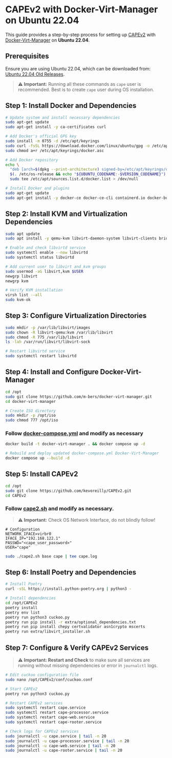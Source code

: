 # CAPEv2 with Docker-Virt-Manager on Ubuntu 22.04

This guide provides a step-by-step process for setting up [CAPEv2](https://github.com/kevoreilly/CAPEv2) with [Docker-Virt-Manager](https://github.com/m-bers/docker-virt-manager) on **Ubuntu 22.04**.

## Prerequisites
Ensure you are using Ubuntu 22.04, which can be downloaded from:
[Ubuntu 22.04 Old Releases](https://old-releases.ubuntu.com/releases/22.04.1/).

> ⚠️ **Important:** Running all these commands as `cape` user is recommended. Best is to create `cape` user during OS installation.

## Step 1: Install Docker and Dependencies
```bash
# Update system and install necessary dependencies
sudo apt-get update
sudo apt-get install -y ca-certificates curl

# Add Docker's official GPG key
sudo install -m 0755 -d /etc/apt/keyrings
sudo curl -fsSL https://download.docker.com/linux/ubuntu/gpg -o /etc/apt/keyrings/docker.asc
sudo chmod a+r /etc/apt/keyrings/docker.asc

# Add Docker repository
echo \  
  "deb [arch=$(dpkg --print-architecture) signed-by=/etc/apt/keyrings/docker.asc] https://download.docker.com/linux/ubuntu \  
  $(. /etc/os-release && echo "${UBUNTU_CODENAME:-$VERSION_CODENAME}") stable" | \  
  sudo tee /etc/apt/sources.list.d/docker.list > /dev/null

# Install Docker and plugins
sudo apt-get update
sudo apt-get install -y docker-ce docker-ce-cli containerd.io docker-buildx-plugin docker-compose-plugin
```

## Step 2: Install KVM and Virtualization Dependencies
```bash
sudo apt update
sudo apt install -y qemu-kvm libvirt-daemon-system libvirt-clients bridge-utils virtinst uidmap libvirt-dev libguestfs-tools

# Enable and check libvirtd service
sudo systemctl enable --now libvirtd
sudo systemctl status libvirtd

# Add current user to libvirt and kvm groups
sudo usermod -aG libvirt,kvm $USER
newgrp libvirt
newgrp kvm

# Verify KVM installation
virsh list --all
sudo kvm-ok
```

## Step 3: Configure Virtualization Directories
```bash
sudo mkdir -p /var/lib/libvirt/images
sudo chown -R libvirt-qemu:kvm /var/lib/libvirt
sudo chmod -R 775 /var/lib/libvirt
ls -lah /var/run/libvirt/libvirt-sock

# Restart libvirtd service
sudo systemctl restart libvirtd
```

## Step 4: Install and Configure Docker-Virt-Manager
```bash
cd /opt
sudo git clone https://github.com/m-bers/docker-virt-manager.git
cd docker-virt-manager

# Create ISO directory
sudo mkdir -p /opt/iso
sudo chmod 777 /opt/iso
```

### Follow [docker-compose.yml](docker-virt-manager/docker-compose.yml) and modify as necessary

```bash
docker build -t docker-virt-manager . && docker compose up -d

# Rebuild and deploy updated docker-compose.yml Docker-Virt-Manager
docker compose up --build -d
```

## Step 5: Install CAPEv2
```bash
cd /opt
sudo git clone https://github.com/kevoreilly/CAPEv2.git
cd CAPEv2
```

### Follow [cape2.sh](CAPEv2/installer/cape2.sh) and modify as necessary. 
> ⚠️ **Important:** Check OS Network Interface, do not blindly follow!
```plaintext
# Configuration
NETWORK_IFACE=virbr0
IFACE_IP="192.168.122.1"
PASSWD="<cape_user_password>"
USER="cape"
```

```bash
sudo ./cape2.sh base cape | tee cape.log
```

## Step 6: Install Poetry and Dependencies
```bash
# Install Poetry
curl -sSL https://install.python-poetry.org | python3 -

# Install dependencies
cd /opt/CAPEv2
poetry install
poetry env list
poetry run python3 cuckoo.py
poetry run pip install -r extra/optional_dependencies.txt
poetry run pip install chepy certvalidator asn1crypto mscerts
poetry run extra/libvirt_installer.sh
```

## Step 7: Configure & Verify CAPEv2 Services
> ⚠️ **Important: Restart and Check** to make sure all services are running without missing dependencies or error in `journalctl` logs.
```bash
# Edit cuckoo configuration file
sudo nano /opt/CAPEv2/conf/cuckoo.conf

# Start CAPEv2
poetry run python3 cuckoo.py

# Restart CAPEv2 services
sudo systemctl restart cape.service
sudo systemctl restart cape-processor.service
sudo systemctl restart cape-web.service
sudo systemctl restart cape-rooter.service

# Check logs for CAPEv2 services
sudo journalctl -u cape.service | tail -n 20
sudo journalctl -u cape-processor.service | tail -n 20
sudo journalctl -u cape-web.service | tail -n 20
sudo journalctl -u cape-rooter.service | tail -n 20
```